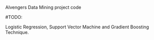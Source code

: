 AIvengers Data Mining project code

#TODO:

Logistic Regression, Support Vector Machine and Gradient Boosting Technique. 